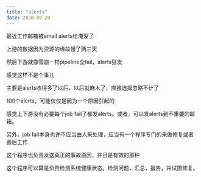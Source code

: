 ```yaml
---
title: "alerts"
date: 2020-09-20
---
```


最近工作邮箱被email alerts给淹没了

上游的数据因为资源的缘故慢了两三天

然后下游就像雪崩一样pipeline全fail，alerts狂发

感觉这样不是个事儿

主要是alerts收得多了以后，以后就麻木了，直接选择忽略不计了

100个alerts，可能仅仅是因为一个原因引起的

感觉上下游没有必要每个job fail了都发alerts。或者，可以发alerts到不重要的邮箱。

另外，job fail本身也许不应当由人来处理，应当有一个程序专门的来做修复或者善后工作

这个程序也负责发送真正的事故原因，并且是有效的那种

这个程序可以算是负责检测系统健康状态。检测问题，汇总，报告，并试图修复。
